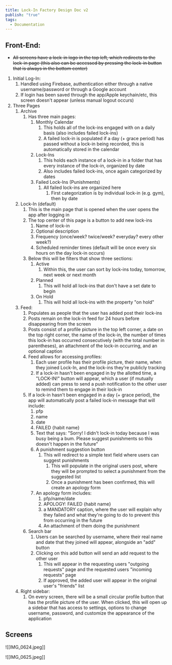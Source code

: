 ```yaml
---
title: Lock-In Factory Design Doc v2
publish: "true"
tags:
  - Documentation
---
```

## Front-End:
* ~~All screens have a lock-in logo in the top left, which redirects to the lock-in page (this also can be accessed by pressing the lock-in button that is always in the bottom center)~~
1. Initial Log-In:
	1. Handled using Firebase, authentication either through a native username/password or through a Google account
	2. If login has been saved through the app/Apple keychain/etc, this screen doesn't appear (unless manual logout occurs)
2. Three Pages
	1. Archive
		1. Has three main pages: 
			1. Monthly Calendar
				1. This holds all of the lock-ins engaged with on a daily basis (also includes failed lock-ins)
				2. A failed lock-in is populated if a day (+ grace period) has passed without a lock-in being recorded, this is automatically stored in the calendar
			2. Lock-Ins
				1. This holds each instance of a lock-in in a folder that has every instance of the lock-in, organized by date
				2. Also includes failed lock-ins, once again categorized by dates
			3. Failed Lock-Ins (Punishments)
				1. All failed lock-ins are organized here
					1. First categorization is by individual lock-in (e.g. gym), then by date
	2. Lock-In (default)
		1. This is the main page that is opened when the user opens the app after logging in
		2. The top center of this page is a button to add new lock-ins
			1. Name of lock-in
			2. Optional description
			3. Frequency (once/week? twice/week? everyday? every other week?)
			4. Scheduled reminder times (default will be once every six hours on the day lock-in occurs)
		3. Below this will be filters that show three sections:
			1. Active
				1. Within this, the user can sort by lock-ins today, tomorrow, next week or next month
			2. Planned
				1. This will hold all lock-ins that don't have a set date to begin
			3. On Hold
				1. This will hold all lock-ins with the property "on hold"
	3. Feed:
		1. Populates as people that the user has added post their lock-ins
		2. Posts remain on the lock-in feed for 24 hours before disappearing from the screen
		3. Posts consist of a profile picture in the top left corner, a date on the top right corner, the name of the lock-in, the number of times this lock-in has occurred consecutively (with the total number in parentheses), an attachment of the lock-in occurring, and an optional caption
		4. Feed allows for accessing profiles:
			1. Each user profile has their profile picture, their name, when they joined Lock-In, and the lock-ins they're publicly tracking
			2. If a lock-in hasn't been engaged in by the allotted time, a "LOCK-IN!" button will appear, which a user (if mutually added) can press to send a push notification to the other user to remind them to engage in their lock-in
		5. If a lock-in hasn't been engaged in a day (+ grace period), the app will automatically post a failed lock-in message that will include:
			1. pfp
			2. name
			3. date
			4. FAILED {habit name}
			5. Text that says: "Sorry! I didn't lock-in today because I was busy being a bum. Please suggest punishments so this doesn't happen in the future"
			6. A punishment suggestion button
				1. This will redirect to a simple text field where users can suggest punishments
					1. This will populate in the original users post, where they will be prompted to select a punishment from the suggested list
					2. Once a punishment has been confirmed, this will create an apology form
			7. An apology form includes:
				1. pfp/name/date
				2. APOLOGY: FAILED {habit name}
				3. a MANDATORY caption, where the user will explain why they failed and what they're going to do to prevent this from occurring in the future
				4. An attachment of them doing the punishment
		6. Search bar
			1. Users can be searched by username, where their real name and date that they joined will appear, alongside an "add" button
			2. Clicking on this add button will send an add request to the other user
				1. This will appear in the requesting users "outgoing requests" page and the requested users "incoming requests" page
				2. If approved, the added user will appear in the original user's "friends" list
	4. Right sidebar:
		1. On every screen, there will be a small circular profile button that has the profile picture of the user. When clicked, this will open up a sidebar that has access to settings, options to change username, password, and customize the appearance of the application
## Screens

![[IMG_0624.jpeg]]

![[IMG_0625.jpeg]]